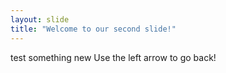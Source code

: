 ```yaml
---
layout: slide
title: "Welcome to our second slide!"
---
```

test something new
Use the left arrow to go back!
